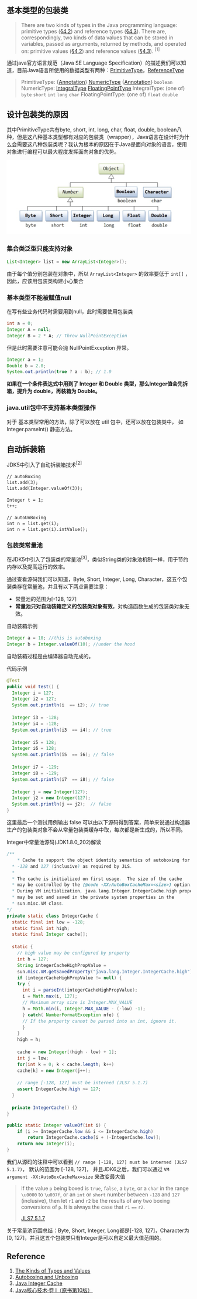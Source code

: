 ## 基本类型的包装类

> There are two kinds of types in the Java programming language: primitive types ([§4.2](https://docs.oracle.com/javase/specs/jls/se14/html/jls-4.html#jls-4.2)) and reference types ([§4.3](https://docs.oracle.com/javase/specs/jls/se14/html/jls-4.html#jls-4.3)). There are, correspondingly, two kinds of data values that can be stored in variables, passed as arguments, returned by methods, and operated on: primitive values ([§4.2](https://docs.oracle.com/javase/specs/jls/se14/html/jls-4.html#jls-4.2)) and reference values ([§4.3](https://docs.oracle.com/javase/specs/jls/se14/html/jls-4.html#jls-4.3)). <sup>[1]</sup>

通过java官方语言规范（Java SE Language Specification）的描述我们可以知道，目前Java语言所使用的数据类型有两种：[PrimitiveType](https://docs.oracle.com/javase/specs/jls/se14/html/jls-4.html#jls-PrimitiveType)，[ReferenceType](https://docs.oracle.com/javase/specs/jls/se14/html/jls-4.html#jls-ReferenceType)

> PrimitiveType:
> {[Annotation](https://docs.oracle.com/javase/specs/jls/se14/html/jls-9.html#jls-Annotation)} [NumericType](https://docs.oracle.com/javase/specs/jls/se14/html/jls-4.html#jls-NumericType)
> {[Annotation](https://docs.oracle.com/javase/specs/jls/se14/html/jls-9.html#jls-Annotation)} `boolean`
> NumericType:
> [IntegralType](https://docs.oracle.com/javase/specs/jls/se14/html/jls-4.html#jls-IntegralType)
> [FloatingPointType](https://docs.oracle.com/javase/specs/jls/se14/html/jls-4.html#jls-FloatingPointType)
> IntegralType:
> (one of)
> `byte` `short` `int` `long` `char`
> FloatingPointType:
> (one of)
> `float` `double`

## 设计包装类的原因

其中PrimitiveType共有byte, short, int, long, char, float, double, boolean八种，但是这八种基本类型都有对应的包装类（wrapper），Java语言在设计时为什么会需要这八种包装类呢？我认为根本的原因在于Java是面向对象的语言，使用对象进行编程可以最大程度发挥面向对象的优势。

![image-20200401215803856](https://github.com/CornPrincess/Backend_Nodets/blob/master/asserts/privimitivewrapper.png)

### 集合类泛型只能支持对象

```java
List<Integer> list = new ArrayList<Integer>(); 
```

由于每个值分别包装在对象中，所以 `ArrayList<Integer>` 的效率要低于 `int[]` ，因此，应该用包装类构建小心集合

### 基本类型不能被赋值null

在写有些业务代码时需要用到null，此时需要使用包装类

```java
int a = 0;
Integer A = null;
Integer B = 2 * A; // Throw NullPointException
```

但是此时需要注意可能会抛 NullPointException 异常。

```java
Integer a = 1;
Double b = 2.0;
System.out.println(true ? a : b); // 1.0
```

**如果在一个条件表达式中用到了 Integer 和 Double 类型，那么Integer值会先拆箱，提升为 double，再装箱为 Double。**

### java.util包中不支持基本类型操作

对于 基本类型常用的方法，除了可以放在 util 包中，还可以放在包装类中， 如 Integer.parseInt() 静态方法。

## 自动拆装箱

JDK5中引入了自动拆装箱技术<sup>[2]</sup>

```
// autoBoxing
list.add(3);
list.add(Integer.valueOf(3)); 

Integer t = 1;
t++;

// autoUnBoxing
int n = list.get(i);
int n = list.get(i).intValue();
```

### 包装类常量池

在JDK5中引入了包装类的常量池<sup>[3]</sup>，类似String类的对象池机制一样，用于节约内存以及提高运行的效率。

通过查看源码我们可以知道，Byte, Short, Integer, Long, Character，这五个包装类存在常量池，并且有以下两点需要注意：

- 常量池的范围为[-128, 127]
- **常量池只对自动装箱定义的包装类对象有效**，对构造函数生成的包装类对象无效。

自动装箱示例

```java
Integer a = 10; //this is autoboxing
Integer b = Integer.valueOf(10); //under the hood
```

自动装箱过程是由编译器自动完成的。

代码示例

```java
@Test
public void test() {
  Integer i = 127;
  Integer i2 = 127;
  System.out.println(i  == i2); // true

  Integer i3 = -128;
  Integer i4 = -128;
  System.out.println(i3  == i4); // true

  Integer i5 = 128;
  Integer i6 = 128;
  System.out.println(i5  == i6); // false

  Integer i7 = -129;
  Integer i8 = -129;
  System.out.println(i7  == i8); // false

  Integer j = new Integer(127);
  Integer j2 = new Integer(127);
  System.out.println(j == j2);  // false
}
```

这里最后一个测试用例输出 false 可以由以下源码得到答案，简单来说通过构造器生产的包装类对象不会从常量包装类缓存中取，每次都是新生成的，所以不同。



Integer中常量池源码(JDK1.8.0_202)解读

```java
/**
	* Cache to support the object identity semantics of autoboxing for values between
  * -128 and 127 (inclusive) as required by JLS.
  *
  * The cache is initialized on first usage.  The size of the cache
  * may be controlled by the {@code -XX:AutoBoxCacheMax=<size>} option.
  * During VM initialization, java.lang.Integer.IntegerCache.high property
  * may be set and saved in the private system properties in the
  * sun.misc.VM class.
*/
private static class IntegerCache {
  static final int low = -128;
  static final int high;
  static final Integer cache[];

  static {
    // high value may be configured by property
    int h = 127;
    String integerCacheHighPropValue =
    sun.misc.VM.getSavedProperty("java.lang.Integer.IntegerCache.high");
    if (integerCacheHighPropValue != null) {
    try {
      int i = parseInt(integerCacheHighPropValue);
      i = Math.max(i, 127);
      // Maximum array size is Integer.MAX_VALUE
      h = Math.min(i, Integer.MAX_VALUE - (-low) -1);
      } catch( NumberFormatException nfe) {
      // If the property cannot be parsed into an int, ignore it.
      }
  	}
    high = h;

    cache = new Integer[(high - low) + 1];
    int j = low;
    for(int k = 0; k < cache.length; k++)
    cache[k] = new Integer(j++);

    // range [-128, 127] must be interned (JLS7 5.1.7)
    assert IntegerCache.high >= 127;
  }

  private IntegerCache() {}
}
```

```java
public static Integer valueOf(int i) {
    if (i >= IntegerCache.low && i <= IntegerCache.high)
        return IntegerCache.cache[i + (-IntegerCache.low)];
    return new Integer(i);
}
```

我们从源码的注释中可以看到 `// range [-128, 127] must be interned (JLS7 5.1.7)`， 默认的范围为 [-128, 127]， 并且JDK6之后，我们可以通过 `VM argument -XX:AutoBoxCacheMax=size` 来改变最大值

> If the value `p` being boxed is `true`, `false`, a `byte`, or a `char` in the range `\u0000` to `\u007f`, or an `int` or `short` number between `-128` and `127` (inclusive), then let `r1` and `r2` be the results of any two boxing conversions of `p`. It is always the case that `r1` `==` `r2`.
>
> [JLS7 5.1.7](https://docs.oracle.com/javase/specs/jls/se7/html/jls-5.html#jls-5.1.7)

关于常量池范围总结：Byte, Short, Integer, Long都是[-128, 127]，Character为[0, 127]，并且这五个包装类只有Integer是可以自定义最大值范围的。

## Reference

1. [The Kinds of Types and Values](https://docs.oracle.com/javase/specs/jls/se14/html/jls-4.html#jls-4.1)
2. [Autoboxing and Unboxing](https://docs.oracle.com/javase/tutorial/java/data/autoboxing.html)
3. [Java Integer Cache](https://javapapers.com/java/java-integer-cache/)
4. [Java核心技术·卷 I（原书第10版）](https://book.douban.com/subject/26880667/)
